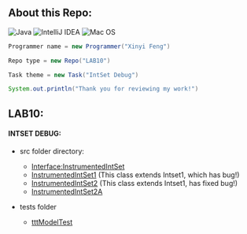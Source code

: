 ## About this Repo:
![Java](https://img.shields.io/badge/java-%23ED8B00.svg?style=for-the-badge&logo=java&logoColor=white)
![IntelliJ IDEA](https://img.shields.io/badge/IntelliJIDEA-000000.svg?style=for-the-badge&logo=intellij-idea&logoColor=white)
![Mac OS](https://img.shields.io/badge/mac%20os-000000?style=for-the-badge&logo=macos&logoColor=F0F0F0)
 ```java
 Programmer name = new Programmer("Xinyi Feng")
 
 Repo type = new Repo("LAB10")
 
 Task theme = new Task("IntSet Debug")
 
 System.out.println("Thank you for reviewing my work!")
 
 ```
 ## LAB10:
#### INTSET DEBUG:
   - src folder directory:
     - [Interface:InstrumentedIntSet](https://github.com/FentPams/cs_5004/blob/main/LAB10/src/InstrumentedIntSet.java)
     - [InstrumentedIntSet1](https://github.com/FentPams/cs_5004/blob/main/LAB10/src/InstrumentedIntSet1.java)
       (This class extends Intset1, which has bug!)
     - [InstrumentedIntSet2](https://github.com/FentPams/cs_5004/blob/main/LAB10/src/InstrumentedIntSet2A.java)
        (This class extends Intset1, has fixed bug!)
     - [InstrumentedIntSet2A](https://github.com/FentPams/cs_5004/blob/main/HWK03/src/Player.java)
     
   - tests folder
     - [tttModelTest](https://github.com/FentPams/cs_5004/blob/main/HWK03/tests/tttModelTest.java)
